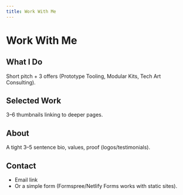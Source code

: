 ```yaml
---
title: Work With Me
---
```


# Work With Me

## What I Do
Short pitch + 3 offers (Prototype Tooling, Modular Kits, Tech Art Consulting).

## Selected Work
3–6 thumbnails linking to deeper pages.

## About
A tight 3–5 sentence bio, values, proof (logos/testimonials).

## Contact
- Email link
- Or a simple form (Formspree/Netlify Forms works with static sites).
